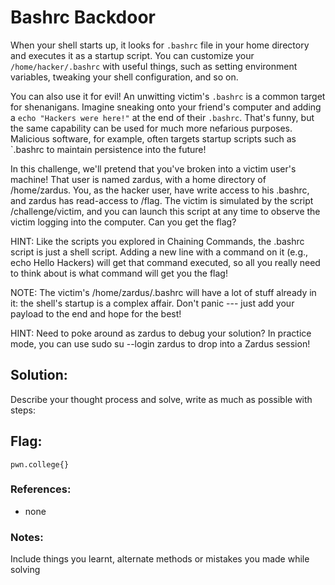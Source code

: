 # Bashrc Backdoor

When your shell starts up, it looks for `.bashrc` file in your home directory and executes it as a startup script. You can customize your `/home/hacker/.bashrc` with useful things, such as setting environment variables, tweaking your shell configuration, and so on.

You can also use it for evil! An unwitting victim's `.bashrc` is a common target for shenanigans. Imagine sneaking onto your friend's computer and adding a `echo "Hackers were here!"` at the end of their `.bashrc`. That's funny, but the same capability can be used for much more nefarious purposes. Malicious software, for example, often targets startup scripts such as `.bashrc to maintain persistence into the future!

In this challenge, we'll pretend that you've broken into a victim user's machine! That user is named zardus, with a home directory of /home/zardus. You, as the hacker user, have write access to his .bashrc, and zardus has read-access to /flag. The victim is simulated by the script /challenge/victim, and you can launch this script at any time to observe the victim logging into the computer. Can you get the flag?

HINT: Like the scripts you explored in Chaining Commands, the .bashrc script is just a shell script. Adding a new line with a command on it (e.g., echo Hello Hackers) will get that command executed, so all you really need to think about is what command will get you the flag!

NOTE: The victim's /home/zardus/.bashrc will have a lot of stuff already in it: the shell's startup is a complex affair. Don't panic --- just add your payload to the end and hope for the best!

HINT: Need to poke around as zardus to debug your solution? In practice mode, you can use sudo su --login zardus to drop into a Zardus session!

## Solution:

Describe your thought process and solve, write as much as possible with steps:

## Flag: 

```
pwn.college{}
```

### References:

- none

### Notes:

Include things you learnt, alternate methods or mistakes you made while solving

